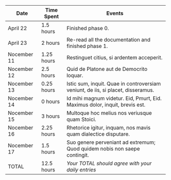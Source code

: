 
| Date        | Time Spent | Events
|-------------|------------|--------------------
| April 22    | 1.5 hours  | Finished phase 0.
| April 23    | 2 hours    | Re-read all the documentation and finished phase 1.
| Nocember 11 | 1.25 hours | Restinguet citius, si ardentem acceperit.
| Nocember 12 | 2.5 hours  | Quid de Platone aut de Democrito loquar.
| Nocember 13 | 0.25 hours | Istic sum, inquit. Quae in controversiam veniunt, de iis, si placet, disseramus.
| Nocember 14 | 0 hours    | Id mihi magnum videtur. Eid, Pmurt, Eid. Maximus dolor, inquit, brevis est.
| Nocember 15 | 3 hours    | Multoque hoc melius nos veriusque quam Stoici.
| Nocember 16 | 2.25 hours | Rhetorice igitur, inquam, nos mavis quam dialectice disputare.
| Nocember 17 | 1.5 hours  | Suo genere perveniant ad extremum; Quod quidem nobis non saepe contingit.
| TOTAL       | 12.5 hours | *Your TOTAL should agree with your daily entries*
